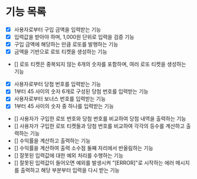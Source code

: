 # 기능 목록
- [x] 사용자로부터 구입 금액을 입력받는 기능
- [x] 입력값을 받아야 하며, 1,000원 단위로 입력을 검증 기능
- [x] 구입 금액에 해당하는 만큼 로또를 발행하는 기능
- [x] 금액을 기반으로 로또 티켓을 생성하는 기능
- [] 로또 티켓은 중복되지 않는 6개의 숫자를 포함하며, 여러 로또 티켓을 생성하는 기능
- [x] 사용자로부터 당첨 번호를 입력받는 기능
- [x] 1부터 45 사이의 숫자 6개로 구성된 당첨 번호를 입력받는 기능
- [x] 사용자로부터 보너스 번호를 입력받는 기능
- [x] 1부터 45 사이의 숫자 중 하나를 입력받는 기능
- [] 사용자가 구입한 로또 번호와 당첨 번호를 비교하여 당첨 내역을 출력하는 기능
- [] 사용자가 구입한 로또 티켓들과 당첨 번호를 비교하여 각각의 등수를 계산하고 출력하는 기능
- [] 수익률을 계산하고 출력하는 기능
- [] 수익률을 계산하여 출력 소수점 둘째 자리에서 반올림하는 기능
- [] 잘못된 입력값에 대한 예외 처리를 수행하는 기능
- [] 잘못된 입력값이 들어오면 예외를 발생시켜 "[ERROR]"로 시작하는 에러 메시지를 출력하고 해당 부분부터 입력을 다시 받는 기능
